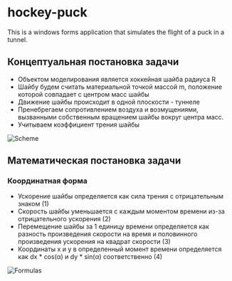 # hockey-puck 
This is a windows forms application that simulates the flight of a puck in a tunnel.

## Концептуальная постановка задачи 
- Объектом моделирования является хоккейная шайба радиуса R
- Шайбу будем считать материальной точкой массой m, положение которой совпадает с центром масс шайбы
- Движение шайбы происходит в одной плоскости - туннеле
- Пренебрегаем сопротивлением воздуха и возмущениями, вызванными собственным вращением шайбы вокруг центра масс.
- Учитываем коэффициент трения шайбы

![Scheme](https://user-images.githubusercontent.com/75331348/156247773-0a506049-74d1-48b3-9b96-d10c8c799944.png)

## Математическая постановка задачи
### Координатная форма
- Ускорение шайбы определяется как сила трения с отрицательным знаком (1)
- Скорость шайбы уменьшается с каждым моментом времени из-за отрицательного ускорения (2)
- Перемещение шайбы за 1 единицу времени определяется как разность произведения скорости на время и половинного произведения ускорения на квадрат скорости (3)
- Координаты x и y в определенный момент времени определяется как dx * cos(α) и dy * sin(α) соответственно (4)

![Formulas](https://user-images.githubusercontent.com/75331348/156348503-24f1f309-803b-42c9-a94d-a4c05be1aaa2.png)
